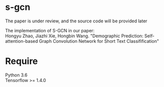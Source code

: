 s-gcn  
=====
The paper is under review, and the source code will be provided later  







The implementation of S-GCN in our paper:  
Hongyu Zhao, Jiazhi Xie, Hongbin Wang. "Demographic Prediction: Self-attention-based Graph Convolution Network for Short Text Classifification"  

Require
=====
Python 3.6  
Tensorflow >= 1.4.0  
